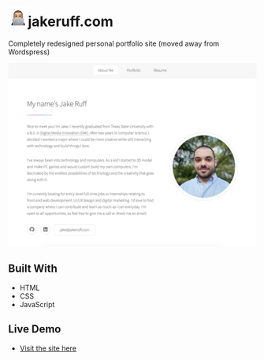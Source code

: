 # <img src="favicon.png" alt="alt text" width="40" height="40">jakeruff.com
Completely redesigned personal portfolio site (moved away from Wordspress)

![](images/thumbnail.png)

## Built With
* HTML
* CSS
* JavaScript

## Live Demo
* [Visit the site here](http://www.jakeruff.com/)